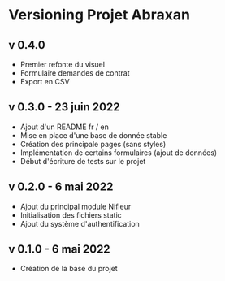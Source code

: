 # Versioning Projet Abraxan

## v 0.4.0
- Premier refonte du visuel
- Formulaire demandes de contrat
- Export en CSV

## v 0.3.0 - 23 juin 2022
- Ajout d'un README fr / en
- Mise en place d'une base de donnée stable
- Création des principale pages (sans styles)
- Implémentation de certains formulaires (ajout de données)
- Début d'écriture de tests sur le projet

## v 0.2.0 - 6 mai 2022
- Ajout du principal module Nifleur
- Initialisation des fichiers static
- Ajout du système d'authentification 

## v 0.1.0 - 6 mai 2022
- Création de la base du projet
